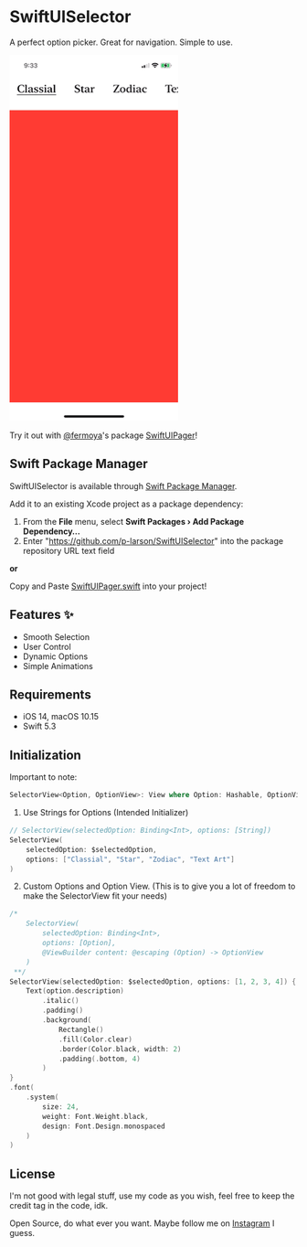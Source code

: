# SwiftUISelector
A perfect option picker. Great for navigation. Simple to use.

<img src="Resources/example1.gif" alt="Example 1 Usage with SwiftUIPager"/>

<p> Try it out with <a href="https://github.com/fermoya">@fermoya</a>'s package <a href="https://github.com/fermoya/SwiftUIPager">SwiftUIPager</a>!</p>

## Swift Package Manager

SwiftUISelector is available through [Swift Package Manager](https://swift.org/package-manager).

Add it to an existing Xcode project as a package dependency:

1. From the **File** menu, select **Swift Packages › Add Package Dependency…**
2. Enter "https://github.com/p-larson/SwiftUISelector" into the package repository URL text field

**or**

Copy and Paste <a href="https://github.com/p-larson/Sources/SwiftUIPager.swift">SwiftUIPager.swift</a> into your project!

## Features :sparkles:
- Smooth Selection
- User Control
- Dynamic Options
- Simple Animations

## Requirements
- iOS 14, macOS 10.15
- Swift 5.3

## Initialization

Important to note:
```swift
SelectorView<Option, OptionView>: View where Option: Hashable, OptionView: View
```

1. Use Strings for Options (Intended Initializer)
```swift
// SelectorView(selectedOption: Binding<Int>, options: [String])
SelectorView(
    selectedOption: $selectedOption,
    options: ["Classial", "Star", "Zodiac", "Text Art"]
)
```

2. Custom Options and Option View.
(This is to give you a lot of freedom to make the SelectorView fit your needs)

```swift
/*
    SelectorView(
        selectedOption: Binding<Int>, 
        options: [Option], 
        @ViewBuilder content: @escaping (Option) -> OptionView
    )
 **/
SelectorView(selectedOption: $selectedOption, options: [1, 2, 3, 4]) { (option) in
    Text(option.description)
        .italic()
        .padding()
        .background(
            Rectangle()
            .fill(Color.clear)
            .border(Color.black, width: 2)
            .padding(.bottom, 4)
        )
}
.font(
    .system(
        size: 24,
        weight: Font.Weight.black,
        design: Font.Design.monospaced
    )
)
```

## License

I'm not good with legal stuff, use my code as you wish, feel free to keep the credit tag in the code, idk.

Open Source, do what ever you want. Maybe follow me on <a href="https://www.instagram.com/p.larson/">Instagram</a> I guess.
